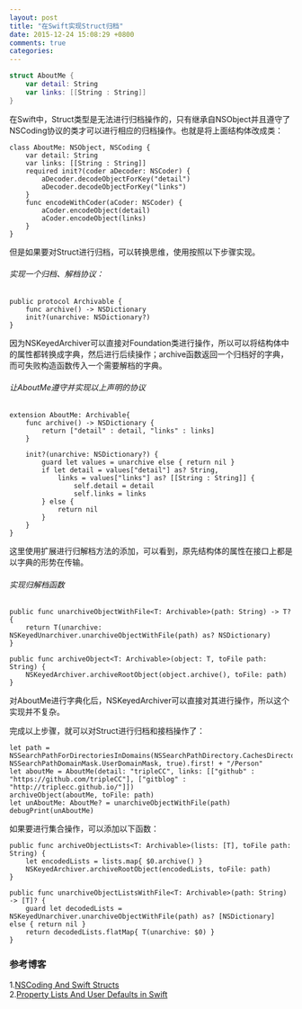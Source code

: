 ```yaml
---
layout: post
title: "在Swift实现Struct归档"
date: 2015-12-24 15:08:29 +0800
comments: true
categories: 
---
```

```swift
struct AboutMe {
    var detail: String
    var links: [[String : String]]
}
```

在Swift中，Struct类型是无法进行归档操作的，只有继承自NSObject并且遵守了NSCoding协议的类才可以进行相应的归档操作。也就是将上面结构体改成类：

```
class AboutMe: NSObject, NSCoding {
    var detail: String
    var links: [[String : String]]
    required init?(coder aDecoder: NSCoder) {
        aDecoder.decodeObjectForKey("detail")
        aDecoder.decodeObjectForKey("links")
    }
    func encodeWithCoder(aCoder: NSCoder) {
        aCoder.encodeObject(detail)
        aCoder.encodeObject(links)
    }
}
```

但是如果要对Struct进行归档，可以转换思维，使用按照以下步骤实现。
<!--more-->
###### 实现一个归档、解档协议：

```
public protocol Archivable {
    func archive() -> NSDictionary
    init?(unarchive: NSDictionary?)
}
```
因为NSKeyedArchiver可以直接对Foundation类进行操作，所以可以将结构体中的属性都转换成字典，然后进行后续操作；archive函数返回一个归档好的字典，而可失败构造函数传入一个需要解档的字典。

###### 让AboutMe遵守并实现以上声明的协议

```
extension AboutMe: Archivable{
    func archive() -> NSDictionary {
        return ["detail" : detail, "links" : links]
    }
    
    init?(unarchive: NSDictionary?) {
        guard let values = unarchive else { return nil }
        if let detail = values["detail"] as? String,
            links = values["links"] as? [[String : String]] {
                self.detail = detail
                self.links = links
        } else {
            return nil
        }
    }
}
```
这里使用扩展进行归解档方法的添加，可以看到，原先结构体的属性在接口上都是以字典的形势在传输。

###### 实现归解档函数

```
public func unarchiveObjectWithFile<T: Archivable>(path: String) -> T? {
    return T(unarchive: NSKeyedUnarchiver.unarchiveObjectWithFile(path) as? NSDictionary)
}

public func archiveObject<T: Archivable>(object: T, toFile path: String) {
    NSKeyedArchiver.archiveRootObject(object.archive(), toFile: path)
}
```
对AboutMe进行字典化后，NSKeyedArchiver可以直接对其进行操作，所以这个实现并不复杂。<br>


完成以上步骤，就可以对Struct进行归档和接档操作了：

```
let path = NSSearchPathForDirectoriesInDomains(NSSearchPathDirectory.CachesDirectory, NSSearchPathDomainMask.UserDomainMask, true).first! + "/Person"
let aboutMe = AboutMe(detail: "tripleCC", links: [["github" : "https://github.com/tripleCC"], ["gitblog" : "http://triplecc.github.io/"]])
archiveObject(aboutMe, toFile: path)
let unAboutMe: AboutMe? = unarchiveObjectWithFile(path)
debugPrint(unAboutMe)
```
如果要进行集合操作，可以添加以下函数：

```
public func archiveObjectLists<T: Archivable>(lists: [T], toFile path: String) {
    let encodedLists = lists.map{ $0.archive() }
    NSKeyedArchiver.archiveRootObject(encodedLists, toFile: path)
}

public func unarchiveObjectListsWithFile<T: Archivable>(path: String) -> [T]? {
    guard let decodedLists = NSKeyedUnarchiver.unarchiveObjectWithFile(path) as? [NSDictionary] else { return nil }
    return decodedLists.flatMap{ T(unarchive: $0) }
}
```

### 参考博客
1.[NSCoding And Swift Structs](http://swiftandpainless.com/nscoding-and-swift-structs/)<br>
2.[Property Lists And User Defaults in Swift](http://redqueencoder.com/property-lists-and-user-defaults-in-swift/)
